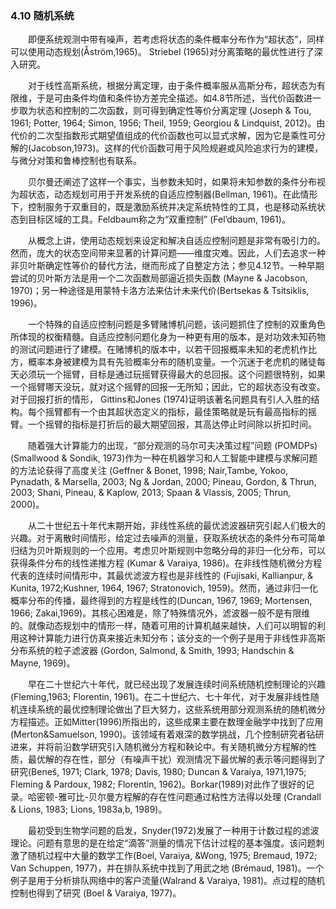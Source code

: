 ### 4.10 随机系统

　　即便系统观测中带有噪声，若考虑将状态的条件概率分布作为“超状态”，同样可以使用动态规划(Åström,1965)。 Striebel (1965)对分离策略的最优性进行了深入研究。

　　对于线性高斯系统，根据分离定理，由于条件概率服从高斯分布，超状态为有限维，于是可由条件均值和条件协方差完全描述。如4.8节所述，当代价函数进一步取为状态和控制的二次函数，则可得到确定性等价分离定理 (Joseph & Tou, 1961; Potter, 1964; Simon, 1956; Theil, 1959; Georgiou & Lindquist, 2012)。由代价的二次型指数形式期望值组成的代价函数也可以显式求解，因为它是乘性可分解的(Jacobson,1973)。这样的代价函数可用于风险规避或风险追求行为的建模，与微分对策和鲁棒控制也有联系。

　　贝尔曼还阐述了这样一个事实，当参数未知时，如果将未知参数的条件分布视为超状态，动态规划可用于开发系统的自适应控制器(Bellman, 1961)。在此情形下，控制服务于双重目的，既是激励系统并决定系统特性的工具，也是移动系统状态到目标区域的工具。Feldbaum称之为“双重控制” (Fel’dbaum, 1961)。

　　从概念上讲，使用动态规划来设定和解决自适应控制问题是非常有吸引力的。然而，庞大的状态空间带来显著的计算问题——维度灾难。因此，人们去追求一种非贝叶斯确定性等价的替代方法，继而形成了自整定方法；参见4.12节。一种早期尝试的贝叶斯方法是用一个二次函数局部逼近损失函数 (Mayne & Jacobson, 1970)；另一种途径是用蒙特卡洛方法来估计未来代价(Bertsekas & Tsitsiklis, 1996)。

　　一个特殊的自适应控制问题是多臂赌博机问题，该问题抓住了控制的双重角色所体现的权衡精髓。自适应控制问题化身为一种更有用的版本，是对功效未知药物的测试问题进行了建模。在赌博机的版本中，以若干回报概率未知的老虎机作比方，概率本身被建模为具有先验概率分布的随机变量。一个沉迷于老虎机的赌徒每天必须玩一个摇臂，目标是通过玩摇臂获得最大的总回报。这个问题很特别，如果一个摇臂哪天没玩，就对这个摇臂的回报一无所知；因此，它的超状态没有改变。对于回报打折的情形， Gittins和Jones (1974)证明该著名问题具有引人入胜的结构。每个摇臂都有一个由其超状态定义的指标，最佳策略就是玩有最高指标的摇臂。一个摇臂的指标是打折后的最大期望回报，其高达停止时间除以折扣时间。

　　随着强大计算能力的出现，“部分观测的马尔可夫决策过程”问题 (POMDPs)(Smallwood & Sondik, 1973)作为一种在机器学习和人工智能中建模与求解问题的方法论获得了高度关注 (Geffner & Bonet, 1998; Nair,Tambe, Yokoo, Pynadath, & Marsella, 2003; Ng & Jordan, 2000; Pineau, Gordon, & Thrun, 2003; Shani, Pineau, & Kaplow, 2013; Spaan & Vlassis, 2005; Thrun, 2000)。

　　从二十世纪五十年代末期开始，非线性系统的最优滤波器研究引起人们极大的兴趣。对于离散时间情形，给定过去噪声的测量，获取系统状态的条件分布可简单归结为贝叶斯规则的一个应用。考虑贝叶斯规则中忽略分母的非归一化分布，可以获得条件分布的线性递推方程 (Kumar & Varaiya, 1986)。在非线性随机微分方程代表的连续时间情形中，其最优滤波方程也是非线性的 (Fujisaki, Kallianpur, & Kunita, 1972;Kushner, 1964, 1967; Stratonovich, 1959)。然而，通过非归一化概率分布的传播，最终得到的方程是线性的(Duncan, 1967, 1969; Mortensen, 1966; Zakai,1969)。其核心困难是，除了特殊情况外，滤波器一般不是有限维的。就像动态规划中的情形一样，随着可用的计算机越来越快，人们可以明智的利用这种计算能力进行仿真来接近未知分布；该分支的一个例子是用于非线性非高斯分布系统的粒子滤波器 (Gordon, Salmond, & Smith, 1993; Handschin & Mayne, 1969)。

　　早在二十世纪六十年代，就已经出现了发展连续时间系统随机控制理论的兴趣 (Fleming,1963; Florentin, 1961)。在二十世纪六、七十年代，对于发展非线性随机连续系统的最优控制理论做出了巨大努力，这些系统用部分观测系统的随机微分方程描述。正如Mitter(1996)所指出的，这些成果主要在数理金融学中找到了应用 (Merton&Samuelson, 1990)。该领域有着艰深的数学挑战，几个控制研究者钻研进来，并将前沿数学研究引入随机微分方程和鞅论中。有关随机微分方程解的性质，最优解的存在性，部分（有噪声干扰）观测情况下最优解的表示等问题得到了研究(Beneš, 1971; Clark, 1978; Davis, 1980; Duncan & Varaiya, 1971,1975; Fleming & Pardoux, 1982; Florentin, 1962)。Borkar(1989)对此作了很好的记录。哈密顿-雅可比-贝尔曼方程解的存在性问题通过粘性方法得以处理 (Crandall & Lions, 1983; Lions, 1983a,b, 1989)。

　　最初受到生物学问题的启发，Snyder(1972)发展了一种用于计数过程的滤波理论。问题有意思的是在给定“滴答”测量的情况下估计过程的基本强度。该问题刺激了随机过程中大量的数学工作(Boel, Varaiya, &Wong, 1975; Bremaud, 1972; Van Schuppen, 1977)，并在排队系统中找到了用武之地 (Brémaud, 1981)。一个例子是用于分析排队网络中的客户流量(Walrand & Varaiya, 1981)。点过程的随机控制也得到了研究 (Boel & Varaiya, 1977)。
